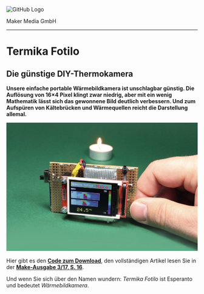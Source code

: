 ![GitHub Logo](http://www.heise.de/make/icons/make_logo.png)

Maker Media GmbH

***

# Termika Fotilo
## Die günstige DIY-Thermokamera

**Unsere einfache portable Wärmebildkamera ist unschlagbar günstig. Die Auflösung von 16×4 Pixel klingt zwar niedrig, aber mit ein wenig Mathematik lässt sich das gewonnene Bild deutlich verbessern. Und zum Aufspüren von Kältebrücken und Wärmequellen reicht die Darstellung allemal.**

![Termika Fotilo](./TermikaFotilo.jpg)

Hier gibt es den **[Code zum Download](./termika_fotilo)**, den vollständigen Artikel lesen Sie in der **[Make-Ausgabe 3/17, S. 16](https://www.heise.de/select/make/2017/3/1498421900241703)**.

Und wenn Sie sich über den Namen wundern: _Termika Fotilo_ ist Esperanto und bedeutet _Wärmebildkamera_.

